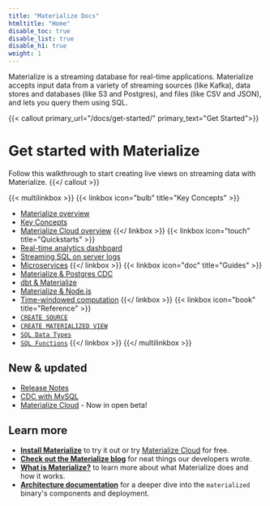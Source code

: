 ```yaml
---
title: "Materialize Docs"
htmltitle: "Home"
disable_toc: true
disable_list: true
disable_h1: true
weight: 1
---
```


Materialize is a streaming database for real-time applications. Materialize
accepts input data from a variety of streaming sources (like Kafka), data stores and databases (like S3 and Postgres), and files
(like CSV and JSON), and lets you query them using SQL.

{{< callout primary_url="/docs/get-started/" primary_text="Get Started">}}
  # Get started with Materialize

  Follow this walkthrough to start creating live views on streaming data with Materialize.
{{</ callout >}}

{{< multilinkbox >}}
{{< linkbox icon="bulb" title="Key Concepts" >}}
- [Materialize overview](/overview/what-is-materialize/)
- [Key Concepts](/overview/key-concepts/)
- [Materialize Cloud overview](/cloud/)
{{</ linkbox >}}
{{< linkbox icon="touch" title="Quickstarts" >}}
- [Real-time analytics dashboard](/quickstarts/live-analytics/)
- [Streaming SQL on server logs](/quickstarts/log-parsing/)
- [Microservices](/quickstarts/microservice/)
{{</ linkbox >}}
{{< linkbox icon="doc" title="Guides" >}}
- [Materialize &amp; Postgres CDC](/integrations/cdc-postgres/)
- [dbt &amp; Materialize](/integrations/dbt/)
- [Materialize &amp; Node.js](/integrations/node-js/)
- [Time-windowed computation](/sql/spellbook/temporal-filters/)
{{</ linkbox >}}
{{< linkbox icon="book" title="Reference" >}}
- [`CREATE SOURCE`](/sql/create-source/)
- [`CREATE MATERIALIZED VIEW`](/sql/create-materialized-view/)
- [`SQL Data Types`](/sql/types/)
- [`SQL Functions`](/sql/functions/)
{{</ linkbox >}}
{{</ multilinkbox >}}

## New &amp; updated

- [Release Notes](/release-notes/)
- [CDC with MySQL](/integrations/cdc-mysql/)
- [Materialize Cloud](/cloud/) - Now in open beta!

## Learn more

- [**Install Materialize**](./install) to try it out or try [Materialize Cloud](/cloud/) for free.
- [**Check out the Materialize blog**](https://www.materialize.com/blog/) for neat things our developers wrote.
- [**What is Materialize?**](./overview/what-is-materialize) to learn
more about what Materialize does and how it works.
- [**Architecture documentation**](./overview/architecture) for a deeper dive into the `materialized` binary's components and deployment.

